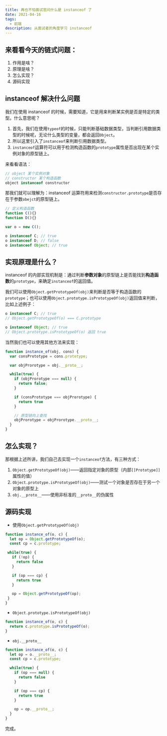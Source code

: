 ```yaml
---
title: 再也不怕面试官问什么是 instanceof 了
date: 2021-04-16
tags:
  - 前端
description: 从面试者的角度学习 instanceof
---
```


## 来看看今天的链式问题：

1. 作用是啥？
2. 原理是啥？
3. 怎么实现？
4. 源码实现

## instanceof 解决什么问题

我们在使用 instanceof 的时候，需要知道，它是用来判断某实例是否是特定的类型。什么意思呢？

1. 首先，我们在使用`typeof`的时候，只能判断基础数据类型，当判断引用数据类型的时候呢，无论什么类型的变量，都会返回`Object`。
2. 所以这里引入了`instanceof`来判断引用数据类型。
3. `instanceof`运算符可以用于检测构造函数的`prototype`属性是否出现在某个实例对象的原型链上。

来看看语法：

```javascript
// object 某个实例对象
// constructor 某个构造函数
object instanceof constructor
```

那我们就可以理解为：instanceof 运算符用来检测`constructor.prototype`是否存在于参数`obejct`的原型链上。

```javascript
// 定义构造函数
function C(){}
function D(){}

var o = new C();

o instanceof C; // true
o instanceof D; // false
o instanceof Object; // true
```

## 实现原理是什么？

instanceof 的内部实现机制是：通过判断**参数对象**的原型链上是否能找到**构造函数**的`prototype`，来确定`instanceof`的返回值。

我们可以使用`Object.getPrototypeOf(obj)`来判断是否等于构造函数的`prototype`；也可以使用`Object.prototype.isPrototypeOf(obj)`返回值来判断，比如上述例子：

```javascript
o instanceof C; // true  
// Object.getPrototypeOf(o) === C.prototype

o instanceof Object; // true
// Object.prototype.isPrototypeOf(o) 返回 true
```

当然我们也可以使用其他方法来实现：

```javascript
function instance_of(obj, cons) {
  var consPrototype = cons.prototype;

  var objProrotype = obj.__proto__;

  while(true) {
    if (objProrotype === null) {
      return false;
    }

    if (consPrototype === objProrotype) {
      return true
    }

    // 原型链向上查找
    objProrotype = objProrotype.__proto__;
  }
}
```

## 怎么实现？

那根据上述所讲，我们自己去实现一个`instanceof`方法，有三种方式：

1. `Object.getPrototypeOf(obj)`——返回指定对象的原型（内部`[[Prototype]]`属性的值）
2. `Object.prototype.isPrototypeOf(obj)`——测试一个对象是否存在于另一个对象的原型上
3. `obj.__proto__`——使用非标准的`__proto__`的伪属性

## 源码实现

* 使用`Object.getPrototypeOf(obj)`

```javascript
function instance_of(o, c) {
  let op = Object.getPrototypeOf(o);
  const cp = c.prototype;

 while(true) {
   if (!op) {
     return false
   } 

   if (op === cp) {
     return true
   }

   op = Object.getPrototypeOf(op);
 }
}
```

* `Object.prototype.isPrototypeOf(obj)`

```javascript
function instance_of(o, c) {
  return c.prototype.isPrototypeOf(o);
}
```

* `obj.__proto__`

```javascript
function instance_of(o, c) {
  let op = o.__proto__;
  const cp = c.prototype;

  while(true) {
    if (op === null) {
      return false
    }

    if (op === cp) {
      return true
    }

    op = op.__proto__;
  }
}
```

完成。

